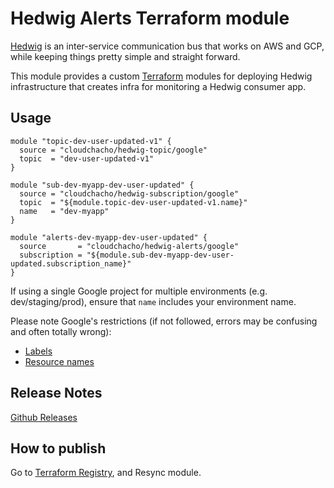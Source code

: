 Hedwig Alerts Terraform module
==============================

[Hedwig](https://cloudchacho.github.io/hedwig/) is an inter-service communication bus that works on AWS and GCP, while keeping things pretty simple and straight forward.

This module provides a custom [Terraform](https://www.terraform.io/) modules for deploying Hedwig infrastructure that
creates infra for monitoring a Hedwig consumer app.

## Usage

```hcl
module "topic-dev-user-updated-v1" {
  source = "cloudchacho/hedwig-topic/google"
  topic  = "dev-user-updated-v1"
}

module "sub-dev-myapp-dev-user-updated" {
  source = "cloudchacho/hedwig-subscription/google"
  topic  = "${module.topic-dev-user-updated-v1.name}"
  name   = "dev-myapp"
}

module "alerts-dev-myapp-dev-user-updated" {
  source       = "cloudchacho/hedwig-alerts/google"
  subscription = "${module.sub-dev-myapp-dev-user-updated.subscription_name}"
}
```

If using a single Google project for multiple environments (e.g. dev/staging/prod), ensure that `name` includes your 
environment name.

Please note Google's restrictions (if not followed, errors may be confusing and often totally wrong):
- [Labels](https://cloud.google.com/pubsub/docs/labels#requirements)
- [Resource names](https://cloud.google.com/pubsub/docs/admin#resource_names) 

## Release Notes

[Github Releases](https://github.com/cloudchacho/terraform-google-hedwig-alerts/releases)

## How to publish

Go to [Terraform Registry](https://registry.terraform.io/modules/cloudchacho/hedwig-alerts/google), and 
Resync module.
